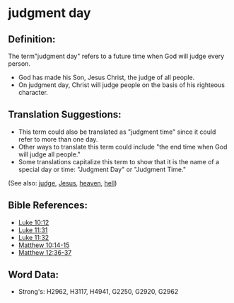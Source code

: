 # judgment day #

## Definition: ##

The term"judgment day" refers to a future time when God will judge every person.

* God has made his Son, Jesus Christ, the judge of all people.
* On judgment day, Christ will judge people on the basis of his righteous character.

## Translation Suggestions: ##

* This term could also be translated as "judgment time" since it could refer to more than one day.
* Other ways to translate this term could include "the end time when God will judge all people."
* Some translations capitalize this term to show that it is the name of a special day or time: "Judgment Day" or "Judgment Time."

(See also: [judge](../kt/judge.md), [Jesus](../kt/jesus.md), [heaven](../kt/heaven.md), [hell](../kt/hell.md))

## Bible References: ##

* [Luke 10:12](rc://en/tn/help/luk/10/12)
* [Luke 11:31](rc://en/tn/help/luk/11/31)
* [Luke 11:32](rc://en/tn/help/luk/11/32)
* [Matthew 10:14-15](rc://en/tn/help/mat/10/14)
* [Matthew 12:36-37](rc://en/tn/help/mat/12/36)

## Word Data: ##

* Strong's: H2962, H3117, H4941, G2250, G2920, G2962
